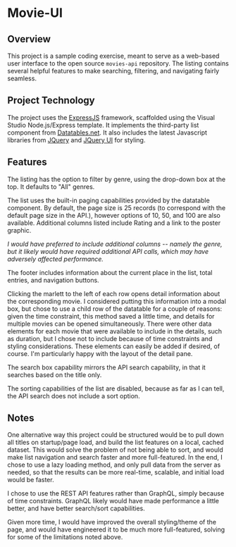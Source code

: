 # Movie-UI

## Overview

This project is a sample coding exercise, meant to serve as a web-based user interface to the open source `movies-api` repository.  The listing contains several helpful features to make searching, filtering, and navigating fairly seamless.

## Project Technology

The project uses the [ExpressJS](https://expressjs.com/) framework, scaffolded using the Visual Studio Node.js/Express template.  It implements the third-party list component from [Datatables.net](https://datatables.net).  It also includes the latest Javascript libraries from [JQuery](https://jquery.com) and [JQuery UI](https://jqueryui.com) for styling.

## Features

The listing has the option to filter by genre, using the drop-down box at the top.  It defaults to "All" genres.

The list uses the built-in paging capabilities provided by the datatable component.  By default, the page size is 25 records (to correspond with the default page size in the API.), however options of 10, 50, and 100 are also available.  Additional columns listed include Rating and a link to the poster graphic.

<em>I would have preferred to include additional columns -- namely the genre, but it likely would have required additional API calls, which may have adversely affected performance.</em>

The footer includes information about the current place in the list, total entries, and navigation buttons.

Clicking the marlett to the left of each row opens detail information about the corresponding movie.  I considered putting this information into a modal box, but chose to use a child row of the datatable for a couple of reasons: given the time constraint, this method saved a little time, and details for multiple movies can be opened simultaneously.  There were other data elements for each movie that were available to include in the details, such as duration, but I chose not to include because of time constraints and styling considerations.  These elements can easily be added if desired, of course.  I'm particularly happy with the layout of the detail pane.

The search box capability mirrors the API search capability, in that it searches based on the title only.

The sorting capabilities of the list are disabled, because as far as I can tell, the API search does not include a sort option.

## Notes

One alternative way this project could be structured would be to pull down all titles on startup/page load, and build the list features on a local, cached dataset.  This would solve the problem of not being able to sort, and would make list navigation and search faster and more full-featured.  In the end, I chose to use a lazy loading method, and only pull data from the server as needed, so that the results can be more real-time, scalable, and initial load would be faster.

I chose to use the REST API features rather than GraphQL, simply because of time constraints.  GraphQL likely would have made performance a little better, and have better search/sort capabilities.

Given more time, I would have improved the overall styling/theme of the page, and would have engineered it to be much more full-featured, solving for some of the limitations noted above.








